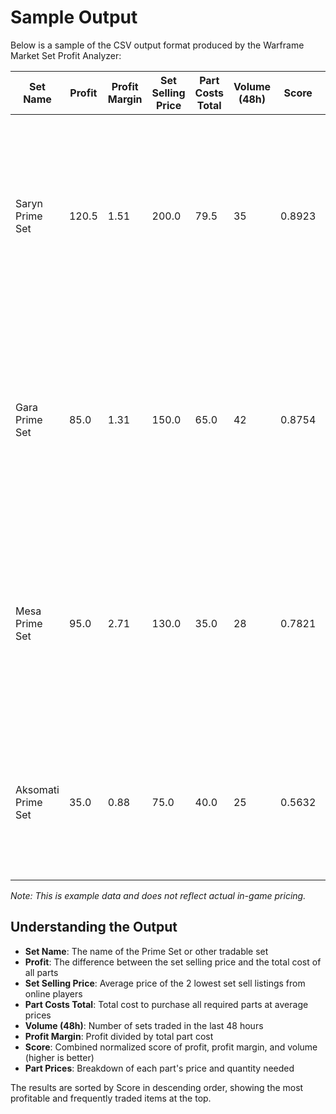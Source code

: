 # Sample Output

Below is a sample of the CSV output format produced by the Warframe Market Set Profit Analyzer:

| Set Name | Profit | Profit Margin | Set Selling Price | Part Costs Total | Volume (48h) | Score | Part Prices |
|----------|--------|---------------|-------------------|------------------|--------------|-------|-------------|
| Saryn Prime Set | 120.5 | 1.51 | 200.0 | 79.5 | 35 | 0.8923 | Saryn Prime Blueprint (x1): 25.0; Saryn Prime Chassis (x1): 15.5; Saryn Prime Systems (x1): 20.0; Saryn Prime Neuroptics (x1): 19.0 |
| Gara Prime Set | 85.0 | 1.31 | 150.0 | 65.0 | 42 | 0.8754 | Gara Prime Blueprint (x1): 15.0; Gara Prime Chassis (x1): 15.0; Gara Prime Systems (x1): 20.0; Gara Prime Neuroptics (x1): 15.0 |
| Mesa Prime Set | 95.0 | 2.71 | 130.0 | 35.0 | 28 | 0.7821 | Mesa Prime Blueprint (x1): 10.0; Mesa Prime Chassis (x1): 10.0; Mesa Prime Systems (x1): 5.0; Mesa Prime Neuroptics (x1): 10.0 |
| Aksomati Prime Set | 35.0 | 0.88 | 75.0 | 40.0 | 25 | 0.5632 | Aksomati Prime Blueprint (x1): 10.0; Aksomati Prime Barrel (x2): 8.0; Aksomati Prime Receiver (x2): 7.0 |

_Note: This is example data and does not reflect actual in-game pricing._

## Understanding the Output

- **Set Name**: The name of the Prime Set or other tradable set
- **Profit**: The difference between the set selling price and the total cost of all parts
- **Set Selling Price**: Average price of the 2 lowest set sell listings from online players
- **Part Costs Total**: Total cost to purchase all required parts at average prices
- **Volume (48h)**: Number of sets traded in the last 48 hours
- **Profit Margin**: Profit divided by total part cost
- **Score**: Combined normalized score of profit, profit margin, and volume (higher is better)
- **Part Prices**: Breakdown of each part's price and quantity needed

The results are sorted by Score in descending order, showing the most profitable and frequently traded items at the top.

